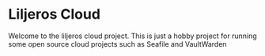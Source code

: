 # Liljeros Cloud
Welcome to the liljeros cloud project. This is just a hobby project for running some open source cloud projects such as Seafile and VaultWarden

